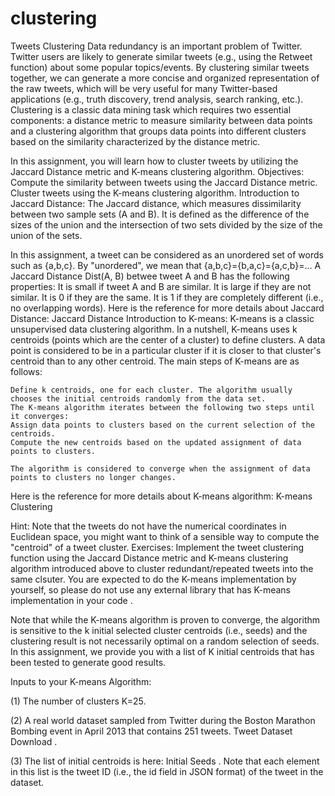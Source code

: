 # clustering
Tweets Clustering
Data redundancy is an important problem of Twitter. Twitter users are likely to generate similar tweets (e.g., using the Retweet function) about some popular topics/events. By clustering similar tweets together, we can generate a more concise and organized representation of the raw tweets, which will be very useful for many Twitter-based applications (e.g., truth discovery, trend analysis, search ranking, etc.). Clustering is a classic data mining task which requires two essential components: a distance metric to measure similarity between data points and a clustering algorithm that groups data points into different clusters based on the similarity characterized by the distance metric.

In this assignment, you will learn how to cluster tweets by utilizing the Jaccard Distance metric and K-means clustering algorithm.
Objectives:
Compute the similarity between tweets using the Jaccard Distance metric.
Cluster tweets using the K-means clustering algorithm.
Introduction to Jaccard Distance:
The Jaccard distance, which measures dissimilarity between two sample sets (A and B). It is defined as the difference of the sizes of the union and the intersection of two sets divided by the size of the union of the sets.

In this assignment, a tweet can be considered as an unordered set of words such as {a,b,c}. By "unordered", we mean that {a,b,c}={b,a,c}={a,c,b}=...
A Jaccard Distance Dist(A, B) betwee tweet A and B has the following properties:
It is small if tweet A and B are similar.
It is large if they are not similar.
It is 0 if they are the same.
It is 1 if they are completely different (i.e., no overlapping words).
Here is the reference for more details about Jaccard Distance: Jaccard Distance
Introduction to K-means:
K-means is a classic unsupervised data clustering algorithm. In a nutshell, K-means uses k centroids (points which are the center of a cluster) to define clusters. A data point is considered to be in a particular cluster if it is closer to that cluster's centroid than to any other centroid. The main steps of K-means are as follows:

    Define k centroids, one for each cluster. The algorithm usually chooses the initial centroids randomly from the data set.
    The K-means algorithm iterates between the following two steps until it converges:
    Assign data points to clusters based on the current selection of the centroids.
    Compute the new centroids based on the updated assignment of data points to clusters.

    The algorithm is considered to converge when the assignment of data points to clusters no longer changes. 

Here is the reference for more details about K-means algorithm: K-means Clustering

Hint: Note that the tweets do not have the numerical coordinates in Euclidean space, you might want to think of a sensible way to compute the "centroid" of a tweet cluster.
Exercises:
Implement the tweet clustering function using the Jaccard Distance metric and K-means clustering algorithm introduced above to cluster redundant/repeated tweets into the same clsuter. You are expected to do the K-means implementation by yourself, so please do not use any external library that has K-means implementation in your code .

Note that while the K-means algorithm is proven to converge, the algorithm is sensitive to the k initial selected cluster centroids (i.e., seeds) and the clustering result is not necessarily optimal on a random selection of seeds. In this assignment, we provide you with a list of K initial centroids that has been tested to generate good results.

Inputs to your K-means Algorithm:

(1) The number of clusters K=25.

(2) A real world dataset sampled from Twitter during the Boston Marathon Bombing event in April 2013 that contains 251 tweets. Tweet Dataset Download .

(3) The list of initial centroids is here: Initial Seeds . Note that each element in this list is the tweet ID (i.e., the id field in JSON format) of the tweet in the dataset.
